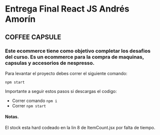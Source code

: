 # Entrega Final React JS Andrés Amorín

  

## COFFEE CAPSULE

  

### Este ecommerce tiene como objetivo completar los desafios del curso. Es un ecommerce para la compra de maquinas, capsulas y accesorios de nespresso.

  Para levantar el proyecto debes correr el siguiente comando:

    npm start

Importante a seguir estos pasos si descargas el codigo:

 - Correr comando `npm i`
 - Correr `npm start`

#### Notas.
El stock esta hard codeado en la lin 8 de ItemCount.jsx por falta de tiempo.